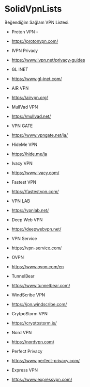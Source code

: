 # SolidVpnLists
Beğendiğim Sağlam VPN Listesi.

- Proton VPN -
- https://protonvpn.com/

- IVPN Privacy 
- https://www.ivpn.net/privacy-guides

- GL INET
- https://www.gl-inet.com/

- AIR VPN
- https://airvpn.org/

- MullVad VPN
- https://mullvad.net/

- VPN GATE
- https://www.vpngate.net/ja/

- HideMe VPN
- https://hide.me/ja

- Ivacy VPN
- https://www.ivacy.com/

- Fastest VPN
- https://fastestvpn.com/

- VPN LAB
- https://vpnlab.net/

- Deep Web VPN
- https://deepwebvpn.net/

- VPN Service
- https://vpn-service.com/

- OVPN
- https://www.ovpn.com/en

- TunnelBear
- https://www.tunnelbear.com/

- WindScribe VPN
- https://jpn.windscribe.com/

- CrytpoStorm VPN
- https://cryptostorm.is/

- Nord VPN
- https://nordvpn.com/

- Perfect Privacy
- https://www.perfect-privacy.com/

- Express VPN
- https://www.expressvpn.com/

